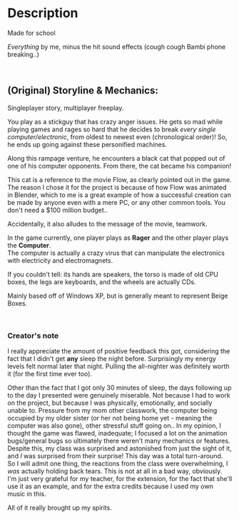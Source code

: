 # Description
Made for school

*Everything* by me, minus the hit sound effects (cough cough Bambi phone breaking..)

<br>

## (Original) Storyline & Mechanics:
Singleplayer story, multiplayer freeplay.

You play as a stickguy that has crazy anger issues. He gets so mad while playing games and rages so hard that he decides to break *every single computer/electronic*, from oldest to newest even (chronological order)! So, he ends up going against these personified machines.

Along this rampage venture, he encounters a black cat that popped out of one of his computer opponents. From there, the cat became his companion!

This cat is a reference to the movie Flow, as clearly pointed out in the game. The reason I chose it for the project is because of how Flow was animated in Blender, which to me is a great example of how a successful creation can be made by anyone even with a mere PC, or any other common tools. You don't need a $100 million budget..

Accidentally, it also alludes to the message of the movie, teamwork.
<br>

In the game currently, one player plays as **Rager** and the other player plays the **Computer**.\
The computer is actually a crazy virus that can manipulate the electronics with electricity and electromagnets.

If you couldn't tell: its hands are speakers, the torso is made of old CPU boxes, the legs are keyboards, and the wheels are actually CDs.

Mainly based off of Windows XP, but is generally meant to represent Beige Boxes.

<br>


### Creator's note
I really appreciate the amount of positive feedback this got, considering the fact that I didn't get **any** sleep the night before. Surprisingly my energy levels felt normal later that night.
Pulling the all-nighter was definitely worth it (for the first time ever too).

Other than the fact that I got only 30 minutes of sleep, the days following up to the day I presented were genuinely miserable. Not because I had to work on the project, but because I was physically, emotionally, and socially unable to. Pressure from my mom other classwork, the computer being occupied by my older sister (or her not being home yet - meaning the computer was also gone), other stressful stuff going on..
In my opinion, I thought the game was flawed, inadequate; I focused a lot on the animation bugs/general bugs so ultimately there weren't many mechanics or features. Despite this, my class was surprised and astonished from just the sight of it, and *I* was surprised from their surprise!
This day was a total turn-around. So I will admit one thing, the reactions from the class were overwhelming, I *was* actually holding back tears. This is not at all in a bad way, obviously. I'm just very grateful for my teacher, for the extension, for the fact that she'll use it as an example, and for the extra credits because I used my own music in this.

All of it really brought up my spirits.
